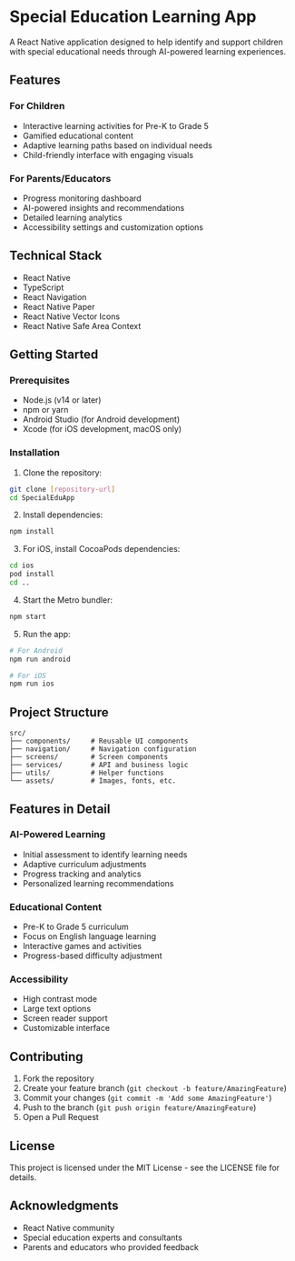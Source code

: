 # Special Education Learning App

A React Native application designed to help identify and support children with special educational needs through AI-powered learning experiences.

## Features

### For Children
- Interactive learning activities for Pre-K to Grade 5
- Gamified educational content
- Adaptive learning paths based on individual needs
- Child-friendly interface with engaging visuals

### For Parents/Educators
- Progress monitoring dashboard
- AI-powered insights and recommendations
- Detailed learning analytics
- Accessibility settings and customization options

## Technical Stack

- React Native
- TypeScript
- React Navigation
- React Native Paper
- React Native Vector Icons
- React Native Safe Area Context

## Getting Started

### Prerequisites

- Node.js (v14 or later)
- npm or yarn
- Android Studio (for Android development)
- Xcode (for iOS development, macOS only)

### Installation

1. Clone the repository:
```bash
git clone [repository-url]
cd SpecialEduApp
```

2. Install dependencies:
```bash
npm install
```

3. For iOS, install CocoaPods dependencies:
```bash
cd ios
pod install
cd ..
```

4. Start the Metro bundler:
```bash
npm start
```

5. Run the app:
```bash
# For Android
npm run android

# For iOS
npm run ios
```

## Project Structure

```
src/
├── components/     # Reusable UI components
├── navigation/     # Navigation configuration
├── screens/        # Screen components
├── services/       # API and business logic
├── utils/          # Helper functions
└── assets/         # Images, fonts, etc.
```

## Features in Detail

### AI-Powered Learning
- Initial assessment to identify learning needs
- Adaptive curriculum adjustments
- Progress tracking and analytics
- Personalized learning recommendations

### Educational Content
- Pre-K to Grade 5 curriculum
- Focus on English language learning
- Interactive games and activities
- Progress-based difficulty adjustment

### Accessibility
- High contrast mode
- Large text options
- Screen reader support
- Customizable interface

## Contributing

1. Fork the repository
2. Create your feature branch (`git checkout -b feature/AmazingFeature`)
3. Commit your changes (`git commit -m 'Add some AmazingFeature'`)
4. Push to the branch (`git push origin feature/AmazingFeature`)
5. Open a Pull Request

## License

This project is licensed under the MIT License - see the LICENSE file for details.

## Acknowledgments

- React Native community
- Special education experts and consultants
- Parents and educators who provided feedback
